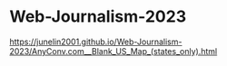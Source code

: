 # Web-Journalism-2023
https://junelin2001.github.io/Web-Journalism-2023/AnyConv.com__Blank_US_Map_(states_only).html
